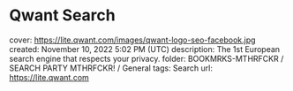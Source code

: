 # Qwant Search

cover: https://lite.qwant.com/images/qwant-logo-seo-facebook.jpg
created: November 10, 2022 5:02 PM (UTC)
description: The 1st European search engine that respects your privacy.
folder: BOOKMRKS-MTHRFCKR / SEARCH PARTY MTHRFCKR! / General
tags: Search
url: https://lite.qwant.com